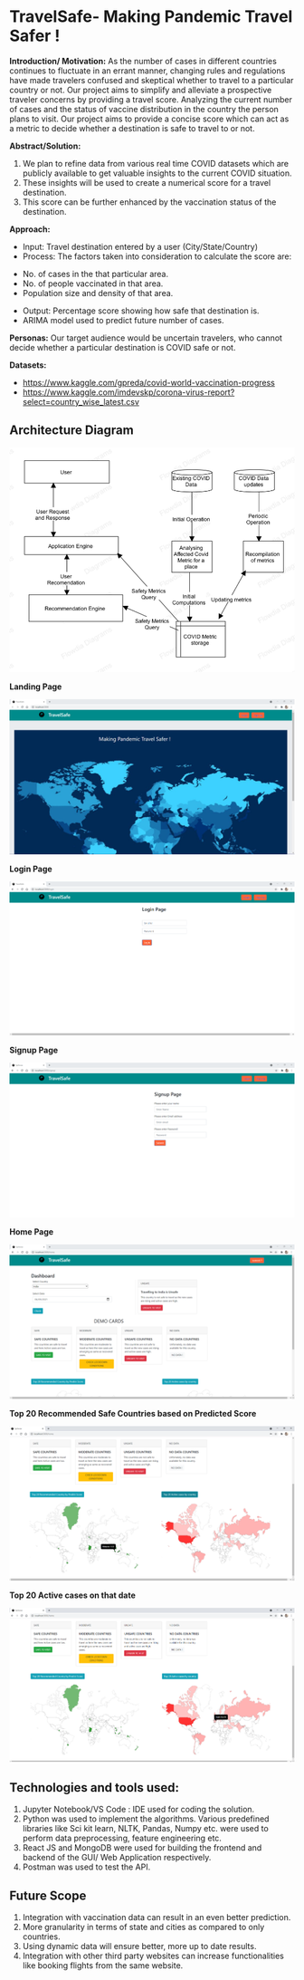 
# TravelSafe- Making Pandemic Travel Safer !

**Introduction/ Motivation:**
As the number of cases in different countries continues to fluctuate in an errant manner, changing rules and regulations have made travelers confused and skeptical whether to travel to a particular country or not. Our project aims to simplify and alleviate a prospective traveler concerns by providing a travel score. Analyzing the current number of cases and the status of vaccine distribution in the country the person plans to visit. Our project aims to provide a concise score which can act as a metric to decide whether a destination is safe to travel to or not.

**Abstract/Solution:**
1.	We plan to refine data from various real time COVID datasets which are publicly available to get valuable insights to the current COVID situation.
2.	These insights will be used to create a numerical score for a travel destination.
3.	This score can be further enhanced by the vaccination status of the destination.

**Approach:**
* Input: Travel destination entered by a user (City/State/Country)
* Process: The factors taken into consideration to calculate the score are: 
- 	No. of cases in the that particular area.
- 	No. of people vaccinated in that area.
- 	Population size and density of that area.
* Output: Percentage score showing how safe that destination is.
* ARIMA model used to predict future number of cases.

**Personas:** 
Our target audience would be  uncertain travelers, who cannot decide whether a particular destination is COVID safe or not.

**Datasets:** 
*	https://www.kaggle.com/gpreda/covid-world-vaccination-progress
*	https://www.kaggle.com/imdevskp/corona-virus-report?select=country_wise_latest.csv

## Architecture Diagram
![](https://github.com/Yusuf-Juzar-Soni/Travel_Safe-/blob/master/Images/project_architecture.png)

**Landing Page**

![](Images/272_landing.png)

**Login Page**

![](Images/272_login.png)

**Signup Page**

![](Images/272_signup.png)

**Home Page**

![](Images/272_home.png)

**Top 20 Recommended Safe Countries based on Predicted Score**

![](Images/272_map.png)

**Top 20 Active cases on that date**

![](Images/272_map2.png)

## Technologies and tools used:
1. Jupyter Notebook/VS Code : IDE used for coding the solution.
2. Python was used to implement the algorithms. Various predefined libraries
like Sci kit learn, NLTK, Pandas, Numpy etc. were used to perform data
preprocessing, feature engineering etc.
3. React JS and MongoDB were used for building the frontend and backend of
the GUI/ Web Application respectively.
4. Postman was used to test the API.

## Future Scope
1. Integration with vaccination data can result in an even better prediction.
2. More granularity in terms of state and cities as compared to only countries.
3. Using dynamic data will ensure better, more up to date results. 
4. Integration with other third party websites can increase functionalities like booking flights from the same website.

